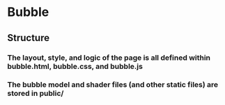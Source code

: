 # Bubble

## Structure
### The layout, style, and logic of the page is all defined within bubble.html, bubble.css, and bubble.js
### The bubble model and shader files (and other static files) are stored in public/
